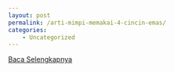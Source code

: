 ```yaml
---
layout: post
permalink: /arti-mimpi-memakai-4-cincin-emas/
categories:
    - Uncategorized
---
```


[Baca Selengkapnya](/02)